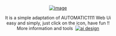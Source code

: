 



<br>

<p align="center">
  <a href="https://colab.research.google.com/github/wilzamguerrero/SDZ/blob/main/SDZ_SageMaker.ipynb?theme=dark">
  <img src="https://github.com/wilzamguerrero/SDZ/blob/main/SDZ_custom/icon/SDZ3.png" alt="image">
</a></p>

<div align="center">It is a simple adaptation of AUTOMATIC1111 Web Ui</div>
<div align="center">easy and simply, just click on the icon, have fun !!</div>
<div align="center">More information and tools &nbsp;<a href="https://wilzamguerrero.ml/Stable-Diffusion-Z-f99cc3fb50374ffda3949087ab85f3a4" rel="nofollow"><img src="https://img.shields.io/badge/%E2%9A%AA%20AI%20-%26%20Design-blue" alt="ai design" style="max-width: 100%;"</div>

<br>
<br>


